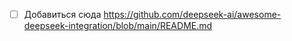 * [ ] Добавиться сюда https://github.com/deepseek-ai/awesome-deepseek-integration/blob/main/README.md
